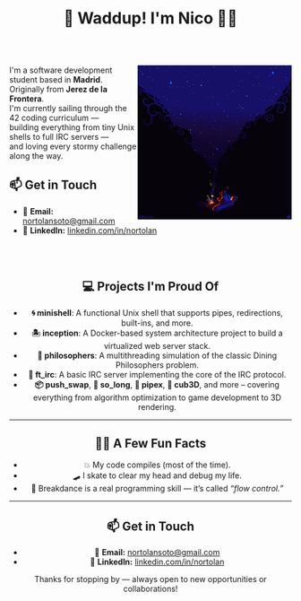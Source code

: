 <span align="center">

# 🌺 Waddup! I'm Nico 🏴‍☠️ 
</span> <br><br>

<span align="left">

<img align="right" src=./media/212693.gif style="object-fit: cover; height: 275px; float: right;">

I'm a software development student based in **Madrid**.<br>
Originally from **Jerez de la Frontera**.<br>
I'm currently sailing through the 42 coding curriculum —<br>
building everything from tiny Unix shells to full IRC servers —<br>
and loving every stormy challenge along the way.<br>

## 📫 Get in Touch

- 📧 **Email:** nortolansoto@gmail.com  
- 💼 **LinkedIn:** [linkedin.com/in/nortolan](https://www.linkedin.com/in/nortolan/)

</span>
<br><br>

<!--<table align="center" width="100%">
<tr>
<td style="font-size: 24px; padding-right: 20px;">

I'm a software development student based in **Madrid**.<br>
Originally from **Jerez de la Frontera**.<br>
I'm currently sailing through the 42 coding curriculum —<br>
building everything from tiny Unix shells to full IRC servers —<br>
and loving every stormy challenge along the way.

</td>
<td>
<img src="https://giffiles.alphacoders.com/212/212693.gif" width="500" alt="outer wilds banner"/>
</td>
</tr>
</table>-->
## 💻 Projects I'm Proud Of

- **🌀 minishell**: A functional Unix shell that supports pipes, redirections, built-ins, and more.
- **🏝️ inception**: A Docker-based system architecture project to build a virtualized web server stack.
- **🤔 philosophers**: A multithreading simulation of the classic Dining Philosophers problem.
- **📡 ft_irc**: A basic IRC server implementing the core of the IRC protocol.
- **📦 push_swap**, **🧱 so_long**, **🧪 pipex**, **🧠 cub3D**, and more – covering everything from algorithm optimization to game development to 3D rendering.

---

## 🏴‍☠️ A Few Fun Facts

- 💥 My code compiles (most of the time).
- 🛹 I skate to clear my head and debug my life.
- 🕺 Breakdance is a real programming skill — it’s called *“flow control.”*

---

## 📫 Get in Touch

- 📧 **Email:** nortolansoto@gmail.com  
- 💼 **LinkedIn:** [linkedin.com/in/nortolan](https://www.linkedin.com/in/nortolan/)

Thanks for stopping by — always open to new opportunities or collaborations!


